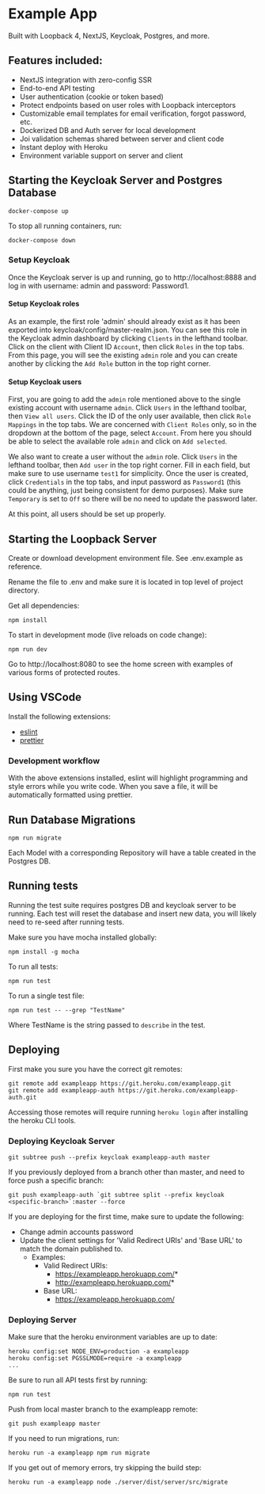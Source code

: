 # Example App

Built with Loopback 4, NextJS, Keycloak, Postgres, and more.

## Features included:

- NextJS integration with zero-config SSR
- End-to-end API testing
- User authentication (cookie or token based)
- Protect endpoints based on user roles with Loopback interceptors
- Customizable email templates for email verification, forgot password, etc.
- Dockerized DB and Auth server for local development
- Joi validation schemas shared between server and client code
- Instant deploy with Heroku
- Environment variable support on server and client

## Starting the Keycloak Server and Postgres Database

```console
docker-compose up
```

To stop all running containers, run:

```console
docker-compose down
```

### Setup Keycloak

Once the Keycloak server is up and running, go to http://localhost:8888 and log in with username: admin and password: Password1.

#### Setup Keycloak roles

As an example, the first role 'admin' should already exist as it has been exported into keycloak/config/master-realm.json. You can see this role in the Keycloak admin dashboard by clicking `Clients` in the lefthand toolbar. Click on the client with Client ID `Account`, then click `Roles` in the top tabs. From this page, you will see the existing `admin` role and you can create another by clicking the `Add Role` button in the top right corner.

#### Setup Keycloak users

First, you are going to add the `admin` role mentioned above to the single existing account with username `admin`. Click `Users` in the lefthand toolbar, then `View all users`. Click the ID of the only user available, then click `Role Mappings` in the top tabs. We are concerned with `Client Roles` only, so in the dropdown at the bottom of the page, select `Account`. From here you should be able to select the available role `admin` and click on `Add selected`.

We also want to create a user without the `admin` role. Click `Users` in the lefthand toolbar, then `Add user` in the top right corner. Fill in each field, but make sure to use username `test1` for simplicity. Once the user is created, click `Credentials` in the top tabs, and input password as `Password1` (this could be anything, just being consistent for demo purposes). Make sure `Temporary` is set to `Off` so there will be no need to update the password later.

At this point, all users should be set up properly.

## Starting the Loopback Server

Create or download development environment file. See .env.example as reference.

Rename the file to .env and make sure it is located in top level of project directory.

Get all dependencies:

```console
npm install
```

To start in development mode (live reloads on code change):

```console
npm run dev
```

Go to http://localhost:8080 to see the home screen with examples of various forms of protected routes.

## Using VSCode

Install the following extensions:

- [eslint](https://marketplace.visualstudio.com/items?itemName=dbaeumer.vscode-eslint)
- [prettier](https://marketplace.visualstudio.com/items?itemName=esbenp.prettier-vscode)

### Development workflow

With the above extensions installed, eslint will highlight programming and style errors while you write code. When you save a file, it will be automatically formatted using prettier.

## Run Database Migrations

```console
npm run migrate
```

Each Model with a corresponding Repository will have a table created in the Postgres DB.

## Running tests

Running the test suite requires postgres DB and keycloak server to be running. Each test will reset the database and insert new data, you will likely need to re-seed after running tests.

Make sure you have mocha installed globally:

```console
npm install -g mocha
```

To run all tests:

```console
npm run test
```

To run a single test file:

```console
npm run test -- --grep "TestName"
```

Where TestName is the string passed to `describe` in the test.

## Deploying

First make you sure you have the correct git remotes:

```console
git remote add exampleapp https://git.heroku.com/exampleapp.git
git remote add exampleapp-auth https://git.heroku.com/exampleapp-auth.git
```

Accessing those remotes will require running `heroku login` after installing the heroku CLI tools.

### Deploying Keycloak Server

```console
git subtree push --prefix keycloak exampleapp-auth master
```

If you previously deployed from a branch other than master, and need to force push a specific branch:

```console
git push exampleapp-auth `git subtree split --prefix keycloak <specific-branch>`:master --force
```

If you are deploying for the first time, make sure to update the following:

- Change admin accounts password
- Update the client settings for 'Valid Redirect URIs' and 'Base URL' to match the domain published to.
  - Examples:
    - Valid Redirect URIs:
      - https://exampleapp.herokuapp.com/*
      - http://exampleapp.herokuapp.com/*
    - Base URL:
      - https://exampleapp.herokuapp.com/

### Deploying Server

Make sure that the heroku environment variables are up to date:

```
heroku config:set NODE_ENV=production -a exampleapp
heroku config:set PGSSLMODE=require -a exampleapp
...
```

Be sure to run all API tests first by running:

```console
npm run test
```

Push from local master branch to the exampleapp remote:

```console
git push exampleapp master
```

If you need to run migrations, run:

```console
heroku run -a exampleapp npm run migrate
```

If you get out of memory errors, try skipping the build step:

```console
heroku run -a exampleapp node ./server/dist/server/src/migrate
```
